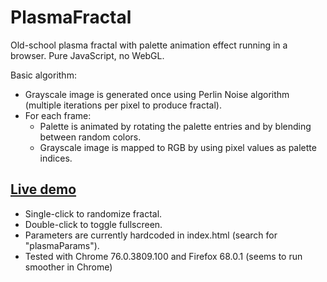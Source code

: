 # PlasmaFractal
Old-school plasma fractal with palette animation effect running in a browser. Pure JavaScript, no WebGL.

Basic algorithm:
- Grayscale image is generated once using Perlin Noise algorithm (multiple iterations per pixel to produce fractal).
- For each frame:
  - Palette is animated by rotating the palette entries and by blending between random colors.
  - Grayscale image is mapped to RGB by using pixel values as palette indices.

## [Live demo](https://zett42.github.io/PlasmaFractal/)
- Single-click to randomize fractal.
- Double-click to toggle fullscreen.
- Parameters are currently hardcoded in index.html (search for "plasmaParams").
- Tested with Chrome 76.0.3809.100 and Firefox 68.0.1 (seems to run smoother in Chrome)
